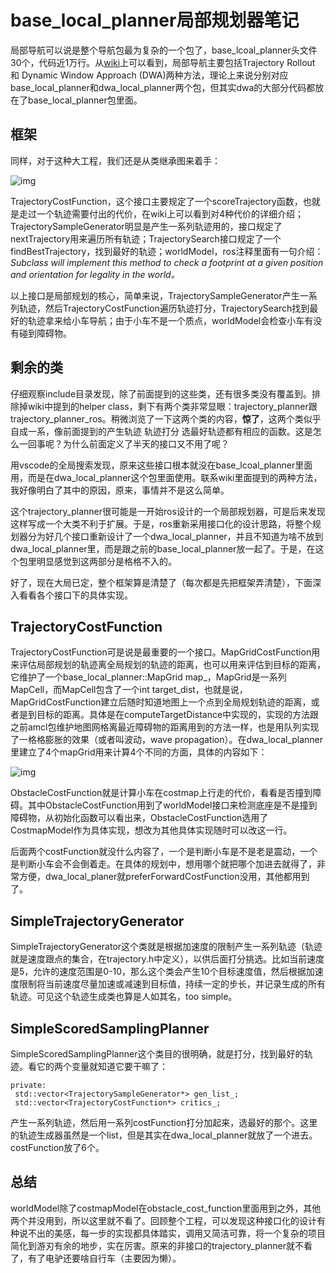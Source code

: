 # base_local_planner局部规划器笔记

局部导航可以说是整个导航包最为复杂的一个包了，base_lcoal_planner头文件30个，代码近1万行。从[wiki](https://link.zhihu.com/?target=http%3A//wiki.ros.org/base_local_planner)上可以看到，局部导航主要包括Trajectory Rollout 和 Dynamic Window Approach  (DWA)两种方法，理论上来说分别对应base_local_planner和dwa_local_planner两个包，但其实dwa的大部分代码都放在了base_local_planner包里面。

## 框架    

同样，对于这种大工程，我们还是从类继承图来着手：

![img](https://pic2.zhimg.com/80/v2-aa0c2c2cef7da0ee66f140a3d87578d5_720w.jpg)

TrajectoryCostFunction，这个接口主要规定了一个scoreTrajectory函数，也就是走过一个轨迹需要付出的代价，在wiki上可以看到对4种代价的详细介绍；TrajectorySampleGenerator明显是产生一系列轨迹用的，接口规定了nextTrajectory用来遍历所有轨迹；TrajectorySearch接口规定了一个findBestTrajectory，找到最好的轨迹；worldModel，ros注释里面有一句介绍：*Subclass will implement this method to check a footprint at a given position and orientation for legality in the world。*

以上接口是局部规划的核心，简单来说，TrajectorySampleGenerator产生一系列轨迹，然后TrajectoryCostFunction遍历轨迹打分，TrajectorySearch找到最好的轨迹拿来给小车导航；由于小车不是一个质点，worldModel会检查小车有没有碰到障碍物。

## 剩余的类

仔细观察include目录发现，除了前面提到的这些类，还有很多类没有覆盖到。排除掉wiki中提到的helper  class，剩下有两个类非常显眼：trajectory_planner跟trajectory_planner_ros。稍微浏览了一下这两个类的内容，**惊了**，这两个类似乎自成一系，像前面提到的产生轨迹 轨迹打分 选最好轨迹都有相应的函数。这是怎么一回事呢？为什么前面定义了半天的接口又不用了呢？

用vscode的全局搜索发现，原来这些接口根本就没在base_lcoal_planner里面用，而是在dwa_local_planner这个包里面使用。联系wiki里面提到的两种方法，我好像明白了其中的原因，原来，事情并不是这么简单。

这个trajectory_planner很可能是一开始ros设计的一个局部规划器，可是后来发现这样写成一个大类不利于扩展。于是，ros重新采用接口化的设计思路，将整个规划器分为好几个接口重新设计了一个dwa_local_planner，并且不知道为啥不放到dwa_local_planner里，而是跟之前的base_local_planner放一起了。于是，在这个包里明显感觉到这两部分是格格不入的。

好了，现在大局已定，整个框架算是清楚了（每次都是先把框架弄清楚），下面深入看看各个接口下的具体实现。

## TrajectoryCostFunction

TrajectoryCostFunction可是说是最重要的一个接口。MapGridCostFunction用来评估局部规划的轨迹离全局规划的轨迹的距离，也可以用来评估到目标的距离，它维护了一个base_local_planner::MapGrid map_，MapGrid是一系列MapCell，而MapCell包含了一个int  target_dist，也就是说，MapGridCostFunction建立后随时知道地图上一个点到全局规划轨迹的距离，或者是到目标的距离。具体是在computeTargetDistance中实现的，实现的方法跟之前amcl包维护地图网格离最近障碍物的距离用到的方法一样，也是用队列实现了一格格膨胀的效果（或者叫波动，wave propagation）。在dwa_local_planner里建立了4个mapGrid用来计算4个不同的方面，具体的内容如下：

![img](https://pic2.zhimg.com/80/v2-23972b8b7b4082942fe860d4a4247bd5_720w.jpg)

ObstacleCostFunction就是计算小车在costmap上行走的代价，看看是否撞到障碍。其中ObstacleCostFunction用到了worldModel接口来检测底座是不是撞到障碍物，从初始化函数可以看出来，ObstacleCostFunction选用了CostmapModel作为具体实现，想改为其他具体实现随时可以改这一行。

后面两个costFunction就没什么内容了，一个是判断小车是不是老是震动，一个是判断小车会不会倒着走。在具体的规划中，想用哪个就把哪个加进去就得了，非常方便，dwa_local_planer就preferForwardCostFunction没用，其他都用到了。

## SimpleTrajectoryGenerator

SimpleTrajectoryGenerator这个类就是根据加速度的限制产生一系列轨迹（轨迹就是速度跟点的集合，在trajectory.h中定义），以供后面打分挑选。比如当前速度是5，允许的速度范围是0-10，那么这个类会产生10个目标速度值，然后根据加速度限制将当前速度尽量加速或减速到目标值，持续一定的步长，并记录生成的所有轨迹。可见这个轨迹生成类也算是人如其名，too simple。

## SimpleScoredSamplingPlanner

SimpleScoredSamplingPlanner这个类目的很明确，就是打分，找到最好的轨迹。看它的两个变量就知道它要干嘛了：

```text
private:
 std::vector<TrajectorySampleGenerator*> gen_list_;
 std::vector<TrajectoryCostFunction*> critics_;
```

产生一系列轨迹，然后用一系列costFunction打分加起来，选最好的那个。这里的轨迹生成器虽然是一个list，但是其实在dwa_local_planner就放了一个进去。costFunction放了6个。

## 总结

worldModel除了costmapModel在obstacle_cost_function里面用到之外，其他两个并没用到，所以这里就不看了。回顾整个工程，可以发现这种接口化的设计有种说不出的美感，每一步的实现都具体踏实，调用又简洁可靠，将一个复杂的项目简化到游刃有余的地步，实在厉害。原来的非接口的trajectory_planner就不看了，有了电驴还要啥自行车（主要因为懒）。